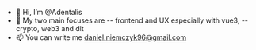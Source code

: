 - 👋 Hi, I’m @Adentalis
- 👀 My two main focuses are
  -- frontend and UX especially with vue3,
  -- crypto, web3 and dlt
- 📫 You can write me daniel.niemczyk96@gmail.com
